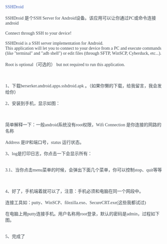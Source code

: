 <p style="box-sizing:inherit;-webkit-tap-highlight-color:transparent;margin-bottom:16px;color:#3D464D;font-family:&quot;font-size:16px;white-space:normal;background-color:#F8F8F8;">
	<a href="http://berserkerdevel.blogspot.com/" rel="nofollow" style="box-sizing:inherit;-webkit-tap-highlight-color:transparent;border:none;outline:0px;transition:color 0.3s;text-decoration:none;color:#4466BB;">SSHDroid</a> 
</p>
<p style="box-sizing:inherit;-webkit-tap-highlight-color:transparent;margin-bottom:16px;color:#3D464D;font-family:&quot;font-size:16px;white-space:normal;background-color:#F8F8F8;">
	SSHDroid&nbsp;是个SSH&nbsp;Server&nbsp;for&nbsp;Android设备。该应用可以让你通过PC或命令连接android
</p>
<p style="box-sizing:inherit;-webkit-tap-highlight-color:transparent;margin-bottom:16px;color:#3D464D;font-family:&quot;font-size:16px;white-space:normal;background-color:#F8F8F8;">
	Connect&nbsp;through&nbsp;SSH&nbsp;to&nbsp;your&nbsp;device!
</p>
<p style="box-sizing:inherit;-webkit-tap-highlight-color:transparent;margin-bottom:16px;color:#3D464D;font-family:&quot;font-size:16px;white-space:normal;background-color:#F8F8F8;">
	SSHDroid&nbsp;is&nbsp;a&nbsp;SSH&nbsp;server&nbsp;implementation&nbsp;for&nbsp;Android.<br style="box-sizing:inherit;-webkit-tap-highlight-color:transparent;" />
This&nbsp;application&nbsp;will&nbsp;let&nbsp;you&nbsp;to&nbsp;connect&nbsp;to&nbsp;your&nbsp;device&nbsp;from&nbsp;a&nbsp;PC&nbsp;and&nbsp;execute&nbsp;commands&nbsp;(like&nbsp;"terminal"&nbsp;and&nbsp;"adb&nbsp;shell")&nbsp;or&nbsp;edit&nbsp;files&nbsp;(through&nbsp;SFTP,&nbsp;WinSCP,&nbsp;Cyberduck,&nbsp;etc...).
</p>
<p style="box-sizing:inherit;-webkit-tap-highlight-color:transparent;margin-bottom:16px;color:#3D464D;font-family:&quot;font-size:16px;white-space:normal;background-color:#F8F8F8;">
	Root&nbsp;is&nbsp;optional（可选的）&nbsp;but&nbsp;not&nbsp;required&nbsp;to&nbsp;run&nbsp;this&nbsp;application.
</p>
<p style="box-sizing:inherit;-webkit-tap-highlight-color:transparent;margin-bottom:16px;color:#3D464D;font-family:&quot;font-size:16px;white-space:normal;background-color:#F8F8F8;">
	<br />
</p>
<p style="box-sizing:inherit;-webkit-tap-highlight-color:transparent;margin-bottom:16px;color:#3D464D;font-family:&quot;font-size:16px;white-space:normal;background-color:#F8F8F8;">
	1、下载berserker.android.apps.sshdroid.apk&nbsp;。（如果你懒的下载，给我留言，我会发给你）
</p>
<p style="box-sizing:inherit;-webkit-tap-highlight-color:transparent;margin-bottom:16px;color:#3D464D;font-family:&quot;font-size:16px;white-space:normal;background-color:#F8F8F8;">
	2、安装到手机，显示如图：
</p>
<p style="box-sizing:inherit;-webkit-tap-highlight-color:transparent;margin-bottom:16px;color:#3D464D;font-family:&quot;font-size:16px;white-space:normal;background-color:#F8F8F8;">
	<img src="http://static.oschina.net/uploads/space/2012/1024/092532_J6gL_200838.png" alt="" style="box-sizing:inherit;-webkit-tap-highlight-color:transparent;border-width:initial;border-style:none;margin:auto;max-width:80%;height:auto;" /><br style="box-sizing:inherit;-webkit-tap-highlight-color:transparent;" />
&nbsp;
</p>
<p style="box-sizing:inherit;-webkit-tap-highlight-color:transparent;margin-bottom:16px;color:#3D464D;font-family:&quot;font-size:16px;white-space:normal;background-color:#F8F8F8;">
	简单解释一下：一般android系统没有root权限，Wifi&nbsp;Connection&nbsp;是你连接的网路的名称
</p>
<p style="box-sizing:inherit;-webkit-tap-highlight-color:transparent;margin-bottom:16px;color:#3D464D;font-family:&quot;font-size:16px;white-space:normal;background-color:#F8F8F8;">
	Address&nbsp;是IP和端口号，status&nbsp;运行状态。
</p>
<p style="box-sizing:inherit;-webkit-tap-highlight-color:transparent;margin-bottom:16px;color:#3D464D;font-family:&quot;font-size:16px;white-space:normal;background-color:#F8F8F8;">
	3、log是打印日志，你点击一下会显示所有：
</p>
<p style="box-sizing:inherit;-webkit-tap-highlight-color:transparent;margin-bottom:16px;color:#3D464D;font-family:&quot;font-size:16px;white-space:normal;background-color:#F8F8F8;">
	<img src="http://static.oschina.net/uploads/space/2012/1024/092603_Glui_200838.png" alt="" style="box-sizing:inherit;-webkit-tap-highlight-color:transparent;border-width:initial;border-style:none;margin:auto;max-width:80%;height:auto;" /> 
</p>
<p style="box-sizing:inherit;-webkit-tap-highlight-color:transparent;margin-bottom:16px;color:#3D464D;font-family:&quot;font-size:16px;white-space:normal;background-color:#F8F8F8;">
	3.1、当你点击menu菜单的时候，会弹出下面几个菜单，你可以控制stop、quit等等
</p>
<p style="box-sizing:inherit;-webkit-tap-highlight-color:transparent;margin-bottom:16px;color:#3D464D;font-family:&quot;font-size:16px;white-space:normal;background-color:#F8F8F8;">
	<img src="http://static.oschina.net/uploads/space/2012/1024/092629_uCKA_200838.png" alt="" style="box-sizing:inherit;-webkit-tap-highlight-color:transparent;border-width:initial;border-style:none;margin:auto;max-width:80%;height:auto;" />&nbsp;
</p>
<p style="box-sizing:inherit;-webkit-tap-highlight-color:transparent;margin-bottom:16px;color:#3D464D;font-family:&quot;font-size:16px;white-space:normal;background-color:#F8F8F8;">
	4、好了，手机端着就可以了，注意：手机必须和电脑在同一个网段中。
</p>
<p style="box-sizing:inherit;-webkit-tap-highlight-color:transparent;margin-bottom:16px;color:#3D464D;font-family:&quot;font-size:16px;white-space:normal;background-color:#F8F8F8;">
	连接工具如：putty、WinSCP、filezilla.exe、SecureCRT.exe(这些我都试过)
</p>
<p style="box-sizing:inherit;-webkit-tap-highlight-color:transparent;margin-bottom:16px;color:#3D464D;font-family:&quot;font-size:16px;white-space:normal;background-color:#F8F8F8;">
	在电脑上用putty连接手机。用户名称用root登录，默认的密码是admin，过程如下图。
</p>
<p style="box-sizing:inherit;-webkit-tap-highlight-color:transparent;margin-bottom:16px;color:#3D464D;font-family:&quot;font-size:16px;white-space:normal;background-color:#F8F8F8;">
	<img src="http://static.oschina.net/uploads/space/2012/1024/092718_bCUR_200838.png" alt="" style="box-sizing:inherit;-webkit-tap-highlight-color:transparent;border-width:initial;border-style:none;margin:auto;max-width:80%;height:auto;" /> 
</p>
<p style="box-sizing:inherit;-webkit-tap-highlight-color:transparent;margin-bottom:16px;color:#3D464D;font-family:&quot;font-size:16px;white-space:normal;background-color:#F8F8F8;">
	5、完成了<br style="box-sizing:inherit;-webkit-tap-highlight-color:transparent;" />
&nbsp;
</p>